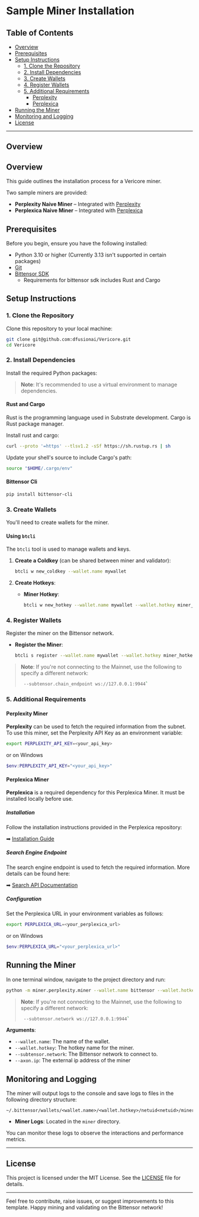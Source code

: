 # Sample Miner Installation

## Table of Contents
- [Overview](#overview)
- [Prerequisites](#prerequisites)
- [Setup Instructions](#setup-instructions)
  - [1. Clone the Repository](#1-clone-the-repository)
  - [2. Install Dependencies](#2-install-dependencies)
  - [3. Create Wallets](#3-create-wallets)
  - [4. Register Wallets](#4-register-wallets)
  - [5. Additional Requirements](#5-additional-requirements)
    - [Perplexity](#perplexicity-miner)
    - [Perplexica](#perplexica-miner)
- [Running the Miner](#running-the-miner)
- [Monitoring and Logging](#monitoring-and-logging)
- [License](#license)

---

## Overview

## Overview

This guide outlines the installation process for a Vericore miner.

Two sample miners are provided:

- **Perplexity Naive Miner** – Integrated with [Perplexity](https://www.perplexity.ai/)
- **Perplexica Naive Miner** – Integrated with [Perplexica](https://github.com/ItzCrazyKns/Perplexica)

## Prerequisites

Before you begin, ensure you have the following installed:

- Python 3.10 or higher (Currently 3.13 isn't supported in certain packages)
- [Git](https://git-scm.com/)
- [Bittensor SDK](https://github.com/opentensor/bittensor)
  - Requirements for bittensor sdk includes Rust and Cargo

## Setup Instructions

### 1. Clone the Repository

Clone this repository to your local machine:

```bash
git clone git@github.com:dfusionai/Vericore.git
cd Vericore
```

### 2. Install Dependencies

Install the required Python packages:

> **Note**: It's recommended to use a virtual environment to manage dependencies.
>
#### Rust and Cargo

Rust is the programming language used in Substrate development. Cargo is Rust package manager.

Install rust and cargo:

```bash
curl --proto '=https' --tlsv1.2 -sSf https://sh.rustup.rs | sh
```

Update your shell's source to include Cargo's path:
```bash
source "$HOME/.cargo/env"
```

#### Bittensor Cli

```bash
pip install bittensor-cli
```

### 3. Create Wallets

You'll need to create wallets for the miner.

#### Using `btcli`

The `btcli` tool is used to manage wallets and keys.

1. **Create a Coldkey** (can be shared between miner and validator):

   ```bash
   btcli w new_coldkey --wallet.name mywallet
   ```

2. **Create Hotkeys**:

   - **Miner Hotkey**:

     ```bash
     btcli w new_hotkey --wallet.name mywallet --wallet.hotkey miner_hotkey
     ```

### 4. Register Wallets

Register the miner on the Bittensor network.

- **Register the Miner**:

  ```bash
  btcli s register --wallet.name mywallet --wallet.hotkey miner_hotkey  --netuid 70
  ```

> **Note**: If you're not connecting to the Mainnet, use the following to specify a different network:
> ```bash
>  --subtensor.chain_endpoint ws://127.0.0.1:9944`
>  ```

### 5. Additional Requirements

#### Perplexity Miner

**Perplexity** can be used to fetch the required information from the subnet. To use this miner, set the Perplexity API Key as an environment variable:

```sh
export PERPLEXITY_API_KEY=<your_api_key>
```

or on Windows

```powershell
$env:PERPLEXITY_API_KEY="<your_api_key>"
```

#### Perplexica Miner

**Perplexica** is a required dependency for this Perplexica Miner. It must be installed locally before use.

##### Installation
Follow the installation instructions provided in the Perplexica repository:

➡ [Installation Guide](https://github.com/ItzCrazyKns/Perplexica/blob/master/README.md#installation)

##### Search Engine Endpoint
The search engine endpoint is used to fetch the required information. More details can be found here:

➡ [Search API Documentation](https://github.com/ItzCrazyKns/Perplexica/blob/master/docs/API/SEARCH.md)

##### Configuration
Set the Perplexica URL in your environment variables as follows:

```sh
export PERPLEXICA_URL=<your_perplexica_url>
```

or on Windows

```powershell
$env:PERPLEXICA_URL="<your_perplexica_url>"
```

## Running the Miner

In one terminal window, navigate to the project directory and run:

```bash
python -m miner.perplexity.miner --wallet.name bittensor --wallet.hotkey miner_hotkey --axon.ip=<EXTERNAL_IP> --axon.port 8901 --netuid 70
```
> **Note**: If you're not connecting to the Mainnet, use the following to specify a different network:
> ```bash
>  --subtensor.network ws://127.0.0.1:9944`
>  ```


**Arguments**:

- `--wallet.name`: The name of the wallet.
- `--wallet.hotkey`: The hotkey name for the miner.
- `--subtensor.network`: The Bittensor network to connect to.
- `--axon.ip`: The external ip address of the miner

## Monitoring and Logging

The miner will output logs to the console and save logs to files in the following directory structure:

```
~/.bittensor/wallets/<wallet.name>/<wallet.hotkey>/netuid<netuid>/miner/
```

- **Miner Logs**: Located in the `miner` directory.

You can monitor these logs to observe the interactions and performance metrics.

---

## License

This project is licensed under the MIT License. See the [LICENSE](LICENSE) file for details.

---

Feel free to contribute, raise issues, or suggest improvements to this template. Happy mining and validating on the Bittensor network!
